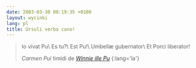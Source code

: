 ```yaml
---
date: 2003-03-30 00:19:35 +0100
layout: wycinki
lang: pl
title: Ursuli verba cano!
---
```


> Io vivat Pu\\
> Es tu?\\
> Est Pu!\\
> Umbellæ gubernator\\
> Et Porci liberator!
>
> <cite>Carmen Pui</cite> timidi de <cite>[Winnie ille Pu](http://mek.oszk.hu/kiallitas/lenard/irasok/winniepu/winniepu.html 'Kubuś Puchatek po łacinie')</cite>
{:lang='la'}
